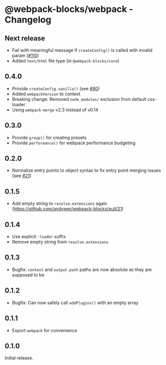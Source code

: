 # @webpack-blocks/webpack - Changelog

## Next release

- Fail with meaningful message if `createConfig()` is called with invalid param ([#110](https://github.com/andywer/webpack-blocks/issues/110))
- Added `text/html` file type (in `@webpack-blocks/core`)

## 0.4.0

- Provide `createConfig.vanilla()` (see [#80](https://github.com/andywer/webpack-blocks/issues/80))
- Added `webpackVersion` to context
- Breaking change: Removed `node_modules/` exclusion from default css-loader
- Using `webpack-merge` v2.3 instead of v0.14

## 0.3.0

- Provide `group()` for creating presets
- Provide `performance()` for webpack performance budgeting

## 0.2.0

- Normalize entry points to object syntax to fix entry point merging issues (see [#21](https://github.com/andywer/webpack-blocks/pull/21))

## 0.1.5

- Add empty string to `resolve.extensions` again (https://github.com/andywer/webpack-blocks/pull/21)

## 0.1.4

- Use explicit `-loader` suffix
- Remove empty string from `resolve.extensions`

## 0.1.3

- Bugfix: `context` and `output.path` paths are now absolute as they are supposed to be

## 0.1.2

- Bugfix: Can now safely call `addPlugins()` with an empty array

## 0.1.1

- Export `webpack` for convenience

## 0.1.0

Initial release.
